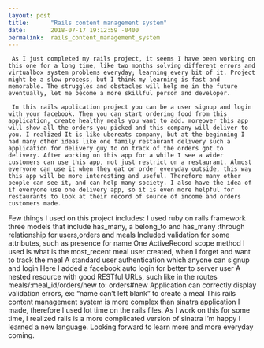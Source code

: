 ```yaml
---
layout: post
title:      "Rails content management system"
date:       2018-07-17 19:12:59 -0400
permalink:  rails_content_management_system
---
```



     As I just completed my rails project, it seems I have been working on this one for a long time, like two months solving different errors and virtualbox system problems everyday; learning every bit of it. Project might be a slow process, but I think my learning is fast and memorable. The struggles and obstacles will help me in the future eventually, let me become a more skillful person and developer. 

     In this rails application project you can be a user signup and login with your facebook. Then you can start ordering food from this application, create healthy meals you want to add. moreover this app will show all the orders you picked and this company will deliver to you. I realized It is like ubereats company, but at the beginning I had many other ideas like one family restaurant delivery such a application for delivery guy to on track of the orders got to delivery. After working on this app for a while I see a wider customers can use this app, not just restrict on a restaurant. Almost everyone can use it when they eat or order everyday outside, this way this app will be more interesting and useful. Therefore many other people can see it, and can help many society. I also have the idea of if everyone use one delivery app, so it is even more helpful for restaurants to look at their record of source of income and orders customers made.

  Few things I used on this project includes: 
I used ruby on rails framework
three models that include has_many, a belong_to and has_many :through relationship for users,orders and meals 
Included validation for some attributes, such as presence for name
One ActiveRecord scope method I used is what is the most_recent meal user created, when I forget and want to track the meal
A standard user authentication which anyone can signup and login
Here I added a facebook auto login for better to server user
A nested resource with good RESTful URLs, such like in the routes meals/:meal_id/orders/new to: orders#new
Application can correctly display validation errors, ex: “name can’t left blank” to create a meal
   This rails content management system is more complex than sinatra application I made, therefore I used lot time on the rails files. As I  work on this for some time, I realized rails is a more complicated version of sinatra I’m happy I learned a new language. Looking forward to learn more and more everyday coming. 


